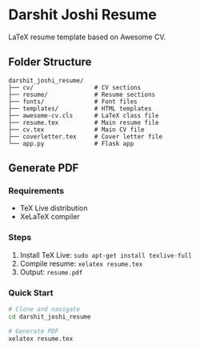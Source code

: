 # Darshit Joshi Resume

LaTeX resume template based on Awesome CV.

## Folder Structure

```
darshit_joshi_resume/
├── cv/                 # CV sections
├── resume/             # Resume sections  
├── fonts/              # Font files
├── templates/          # HTML templates
├── awesome-cv.cls      # LaTeX class file
├── resume.tex          # Main resume file
├── cv.tex              # Main CV file
├── coverletter.tex     # Cover letter file
└── app.py              # Flask app
```

## Generate PDF

### Requirements
- TeX Live distribution
- XeLaTeX compiler

### Steps
1. Install TeX Live: `sudo apt-get install texlive-full`
2. Compile resume: `xelatex resume.tex`
3. Output: `resume.pdf`

### Quick Start
```bash
# Clone and navigate
cd darshit_joshi_resume

# Generate PDF
xelatex resume.tex
```